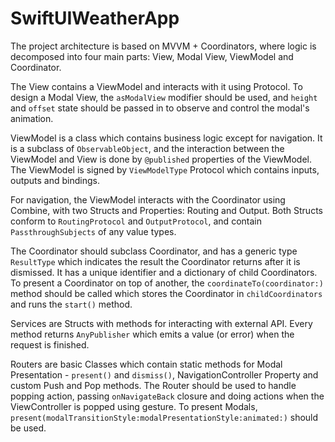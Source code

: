 # SwiftUIWeatherApp

The project  architecture is based on MVVM + Coordinators, where logic is decomposed into four main parts: View, Modal View, ViewModel and Coordinator. 

The View contains a ViewModel and interacts with it using Protocol. To design a Modal View, the `asModalView` modifier should be used, and `height` and `offset` state should be passed in to observe and control the modal's animation. 

ViewModel is a class which contains business logic except for navigation. It is a subclass of `ObservableObject`, and the interaction between the ViewModel and View is done by `@published` properties of the ViewModel. The ViewModel is signed by `ViewModelType` Protocol which contains inputs, outputs and bindings. 

For navigation, the ViewModel interacts with the Coordinator using Combine, with two Structs and Properties: Routing and Output. Both Structs conform to `RoutingProtocol` and `OutputProtocol`, and contain `PassthroughSubjects` of any value types. 

The Coordinator should subclass Coordinator, and has a generic type `ResultType` which indicates the result the Coordinator returns after it is dismissed. It has a unique identifier and a dictionary of child Coordinators. To present a Coordinator on top of another, the `coordinateTo(coordinator:)` method should be called which stores the Coordinator in `childCoordinators` and runs the `start()` method. 

Services are Structs with methods for interacting with external API. Every method returns `AnyPublisher` which emits a value (or error) when the request is finished. 

Routers are basic Classes which contain static methods for Modal Presentation - `present()` and `dismiss()`, NavigationController Property and custom Push and Pop methods. The Router should be used to handle popping action, passing `onNavigateBack` closure and doing actions when the ViewController is popped using gesture. To present Modals, `present(modalTransitionStyle:modalPresentationStyle:animated:)` should be used.
